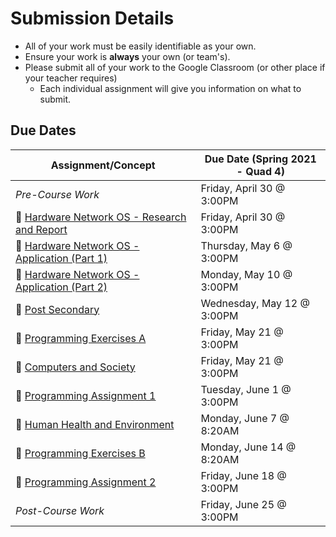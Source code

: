 # Submission Details
* All of your work must be easily identifiable as your own.
* Ensure your work is **always** your own (or team's).
* Please submit all of your work to the Google Classroom (or other place if your teacher requires)
  * Each individual assignment will give you information on what to submit.

## Due Dates

| Assignment/Concept                       | Due Date (Spring 2021 - Quad 4)            |
| ---------------------------------------- | ---------------------------------------- |
| _Pre-Course Work_                        | Friday, April 30 @ 3:00PM |
| &#x1F4D9; [Hardware Network OS - Research and Report](./Hardware-Network-OS-Research-and-Report) | Friday, April 30 @ 3:00PM |
| &#x1F4D9; [Hardware Network OS - Application (Part 1)](./Hardware-Network-OS-Applying-Your-Knowledge) | Thursday, May 6 @ 3:00PM  |
| &#x1F4D9; [Hardware Network OS - Application (Part 2)](./Hardware-Network-OS-Applying-Your-Knowledge) | Monday, May 10 @ 3:00PM  |
| &#x1F4D7; [Post Secondary](./Post-Secondary-Opportunities) | Wednesday, May 12 @ 3:00PM |
| &#x1F4D8; [Programming Exercises A](./Programming-Exercise-Set-A) | Friday, May 21 @ 3:00PM |
| &#x1F4D7; [Computers and Society](./Computers-And-Society) | Friday, May 21 @ 3:00PM |
| &#x1F4D8; [Programming Assignment 1](./Programming-Assignment-1) | Tuesday, June 1 @ 3:00PM |
| &#x1F4D7; [Human Health and Environment](./Human-Health-and-Environment) | Monday, June 7 @ 8:20AM |
| &#x1F4D8; [Programming Exercises B](./Programming-Exercise-Set-B) | Monday, June 14 @ 8:20AM |
| &#x1F4D8; [Programming Assignment 2](./Programming-Assignment-2) | Friday, June 18 @ 3:00PM |
| _Post-Course Work_                        | Friday, June 25 @ 3:00PM |